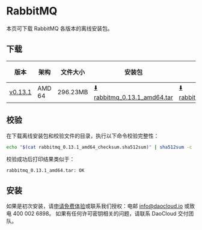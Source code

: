 # RabbitMQ

本页可下载 RabbitMQ 各版本的离线安装包。

## 下载

| 版本                                                         | 架构 | 文件大小 | 安装包                                                                                                                             |  校验文件 | 更新日期       |
|------------------------------------------------------------| ----- |-------- |---------------------------------------------------------------------------------------------------------------------------------| ---------- |------------|
| [v0.13.1](../../../middleware/rabbitmq/release-notes.md)      | AMD 64 | 296.23MB | [:arrow_down: rabbitmq_0.13.1_amd64.tar](https://qiniu-download-public.daocloud.io/DaoCloud_Enterprise/rabbitmq_0.13.1_amd64.tar) | [:arrow_down: rabbitmq_0.13.1_amd64_checksum.sha512sum](https://qiniu-download-public.daocloud.io/DaoCloud_Enterprise/rabbitmq_0.13.1_amd64_checksum.sha512sum) | 2023-10-10 |

## 校验

在下载离线安装包和校验文件的目录，执行以下命令校验完整性：

```sh
echo "$(cat rabbitmq_0.13.1_amd64_checksum.sha512sum)" | sha512sum -c
```

校验成功后打印结果类似于：

```none
rabbitmq_0.13.1_amd64.tar: OK
```

## 安装

如果是初次安装，请[申请免费体验](../../../dce/license0.md)或联系我们授权：电邮 info@daocloud.io 或致电 400 002 6898。
如果有任何许可密钥相关的问题，请联系 DaoCloud 交付团队。
